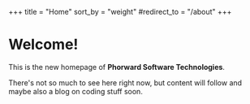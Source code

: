 +++
title = "Home"
sort_by = "weight"
#redirect_to = "/about"
+++

# Welcome!

This is the new homepage of **Phorward Software Technologies**.

There's not so much to see here right now, but content will follow and maybe also a blog on coding stuff soon.
